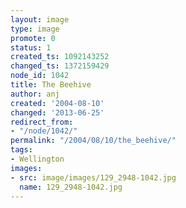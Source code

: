 ```yaml
---
layout: image
type: image
promote: 0
status: 1
created_ts: 1092143252
changed_ts: 1372159429
node_id: 1042
title: The Beehive
author: anj
created: '2004-08-10'
changed: '2013-06-25'
redirect_from:
- "/node/1042/"
permalink: "/2004/08/10/the_beehive/"
tags:
- Wellington
images:
- src: image/images/129_2948-1042.jpg
  name: 129_2948-1042.jpg
---
```


